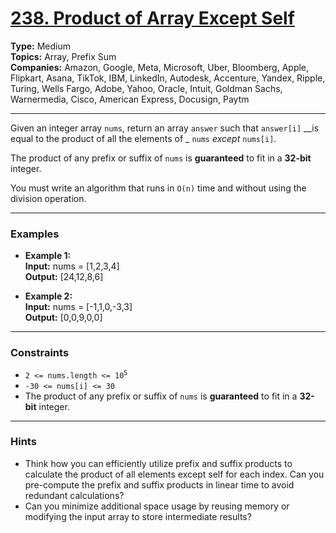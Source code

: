 # [238. Product of Array Except Self](https://leetcode.com/problems/product-of-array-except-self?envType=study-plan-v2&envId=top-interview-150)

__Type:__ Medium <br>
__Topics:__ Array, Prefix Sum <br>
__Companies:__ Amazon, Google, Meta, Microsoft, Uber, Bloomberg, Apple, Flipkart, Asana, TikTok, IBM, LinkedIn, Autodesk, Accenture, Yandex, Ripple, Turing, Wells Fargo, Adobe, Yahoo, Oracle, Intuit, Goldman Sachs, Warnermedia, Cisco, American Express, Docusign, Paytm
<hr>

Given an integer array `nums`, return an array `answer` such that `answer[i]` __is equal to the product of all the elements of _ `nums` _except_ `nums[i]`.

The product of any prefix or suffix of `nums` is __guaranteed__ to fit in a __32-bit__ integer.

You must write an algorithm that runs in `O(n)` time and without using the division operation.
<hr>

### Examples

- __Example 1:__ <br>
__Input:__ nums = [1,2,3,4] <br>
__Output:__ [24,12,8,6]

- __Example 2:__ <br>
__Input:__ nums = [-1,1,0,-3,3] <br>
__Output:__ [0,0,9,0,0]
<hr>

### Constraints

- <code>2 <= nums.length <= 10<sup>5</sup></code>
- `-30 <= nums[i] <= 30`
- The product of any prefix or suffix of `nums` is __guaranteed__ to fit in a __32-bit__ integer.
<hr>

### Hints
- Think how you can efficiently utilize prefix and suffix products to calculate the product of all elements except self for each index. Can you pre-compute the prefix and suffix products in linear time to avoid redundant calculations?
- Can you minimize additional space usage by reusing memory or modifying the input array to store intermediate results?